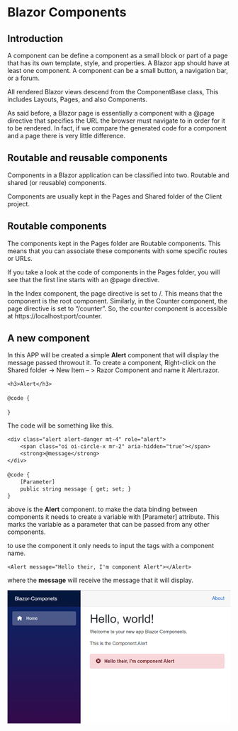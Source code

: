 # Blazor Components

## Introduction
A component can be define a component as a small block or part of a page that has its own template, style, and properties. A Blazor app should have at least one component. A component can be a small button, a navigation bar, or a forum.

All rendered Blazor views descend from the ComponentBase class, This includes Layouts, Pages, and also Components.

As said before, a Blazor page is essentially a component with a @page directive that specifies the URL the browser must navigate to in order for it to be rendered. In fact, if we compare the generated code for a component and a page there is very little difference. 

## Routable and reusable components
Components in a Blazor application can be classified into two. Routable and shared (or reusable) components.

Components are usually kept in the Pages and Shared folder of the Client project.

## Routable components
The components kept in the Pages folder are Routable components. This means that you can associate these components with some specific routes or URLs.

If you take a look at the code of components in the Pages folder, you will see that the first line starts with an @page directive.

In the Index component, the page directive is set to /. This means that the component is the root component. Similarly, in the Counter component, the page directive is set to “/counter”. So, the counter component is accessible at https://localhost:port/counter.

## A new component
In this APP will be created a simple **Alert** component that will display the message passed throwout it. To create a component, Right-click on the Shared folder -> New Item – > Razor Component and name it Alert.razor.

```razor
<h3>Alert</h3>

@code {

}
```
The code will be something like this.
```razor
<div class="alert alert-danger mt-4" role="alert">
    <span class="oi oi-circle-x mr-2" aria-hidden="true"></span>
    <strong>@message</strong>
</div>

@code {
    [Parameter]
    public string message { get; set; }
}
```
above is the **Alert** component. to make the data binding between components it needs to create a variable with [Parameter] attribute. This marks the variable as a parameter that can be passed from any other components.

to use the component it only needs to input the tags with a component name.
```razor
<Alert message="Hello their, I'm component Alert"></Alert>

```
where the **message** will receive the message that it will display.

![component](alert-component.png "alert-component")